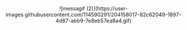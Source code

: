 <div align="center" width="50">
  ![messagif (2)](https://user-images.githubusercontent.com/114590291/204158017-82c62049-1897-4d87-abb9-7e8eb57ea8a4.gif)
 </div>







